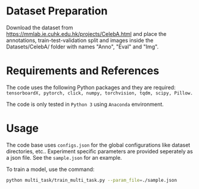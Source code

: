 # Dataset Preparation

Download the dataset from https://mmlab.ie.cuhk.edu.hk/projects/CelebA.html and place the annotations, train-test-validation split and images inside the Datasets/CelebA/ folder with names "Anno", "Eval" and "Img".

# Requirements and References
The code uses the following Python packages and they are required: ``tensorboardX, pytorch, click, numpy, torchvision, tqdm, scipy, Pillow.``

The code is only tested in ``Python 3`` using ``Anaconda`` environment.

# Usage
The code base uses `configs.json` for the global configurations like dataset directories, etc.. Experiment specific parameters are provided seperately as a json file. See the `sample.json` for an example.

To train a model, use the command: 
```bash
python multi_task/train_multi_task.py --param_file=./sample.json
```
